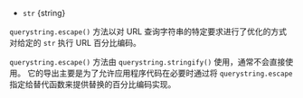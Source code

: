 <!-- YAML
added: v0.1.25
-->

* `str` {string}

`querystring.escape()` 方法以对 URL 查询字符串的特定要求进行了优化的方式对给定的 `str` 执行 URL 百分比编码。

`querystring.escape()` 方法由 `querystring.stringify()` 使用，通常不会直接使用。 
它的导出主要是为了允许应用程序代码在必要时通过将 `querystring.escape` 指定给替代函数来提供替换的百分比编码实现。

